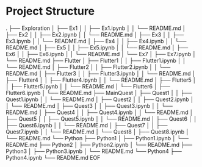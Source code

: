 # Project Structure

.
├── Exploration
│   ├── Ex1
│   │   ├── Ex1.ipynb
│   │   └── README.md
│   ├── Ex2
│   │   ├── Ex2.ipynb
│   │   └── README.md
│   ├── Ex3
│   │   ├── Ex3.ipynb
│   │   └── README.md
│   ├── Ex4
│   │   ├── Ex4.ipynb
│   │   └── README.md
│   ├── Ex5
│   │   ├── Ex5.ipynb
│   │   └── README.md
│   ├── Ex6
│   │   ├── Ex6.ipynb
│   │   └── README.md
│   └── Ex7
│       ├── Ex7.ipynb
│       └── README.md
├── Flutter
│   ├── Flutter1
│   │   ├── Flutter1.ipynb
│   │   └── README.md
│   ├── Flutter2
│   │   ├── Flutter2.ipynb
│   │   └── README.md
│   ├── Flutter3
│   │   ├── Flutter3.ipynb
│   │   └── README.md
│   ├── Flutter4
│   │   ├── Flutter4.ipynb
│   │   └── README.md
│   ├── Flutter5
│   │   ├── Flutter5.ipynb
│   │   └── README.md
│   └── Flutter6
│       ├── Flutter6.ipynb
│       └── README.md
├── MainQuest
│   ├── Quest1
│   │   ├── Quest1.ipynb
│   │   └── README.md
│   ├── Quest2
│   │   ├── Quest2.ipynb
│   │   └── README.md
│   ├── Quest3
│   │   ├── Quest3.ipynb
│   │   └── README.md
│   ├── Quest4
│   │   ├── Quest4.ipynb
│   │   └── README.md
│   ├── Quest5
│   │   ├── Quest5.ipynb
│   │   └── README.md
│   ├── Quest6
│   │   ├── Quest6.ipynb
│   │   └── README.md
│   ├── Quest7
│   │   ├── Quest7.ipynb
│   │   └── README.md
│   └── Quest8
│       ├── Quest8.ipynb
│       └── README.md
└── Python
    ├── Python1
    │   ├── Python1.ipynb
    │   └── README.md
    ├── Python2
    │   ├── Python2.ipynb
    │   └── README.md
    ├── Python3
    │   ├── Python3.ipynb
    │   └── README.md
    └── Python4
        ├── Python4.ipynb
        └── README.md
EOF
